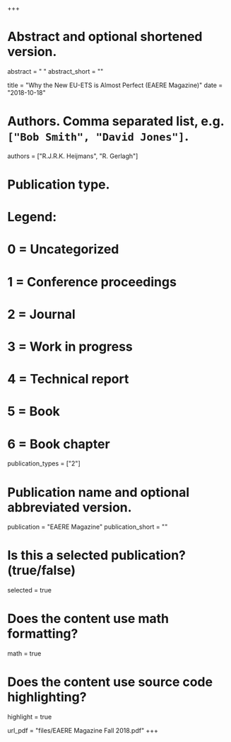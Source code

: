 +++
# Abstract and optional shortened version.
abstract = " "
abstract_short = ""

title = "Why the New EU-ETS is Almost Perfect (EAERE Magazine)"
date = "2018-10-18"

# Authors. Comma separated list, e.g. `["Bob Smith", "David Jones"]`.
authors = ["R.J.R.K. Heijmans", "R. Gerlagh"]

# Publication type.
# Legend:
# 0 = Uncategorized
# 1 = Conference proceedings
# 2 = Journal
# 3 = Work in progress
# 4 = Technical report
# 5 = Book
# 6 = Book chapter
publication_types = ["2"]

# Publication name and optional abbreviated version.
publication = "EAERE Magazine"
publication_short = ""

# Is this a selected publication? (true/false)
selected = true


# Does the content use math formatting?
math = true

# Does the content use source code highlighting?
highlight = true

url_pdf = "files/EAERE Magazine Fall 2018.pdf"
+++
